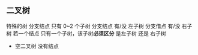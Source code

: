 ##  二叉树
特殊的树
分支结点 只有 0~2 个子树
分支结点 有/没 左子树
分支借点 有/没 右子树
若一个结点 只有一个子树，该子树**必须区分** 是左子树 还是 右子树

* 空二叉树
没有结点
